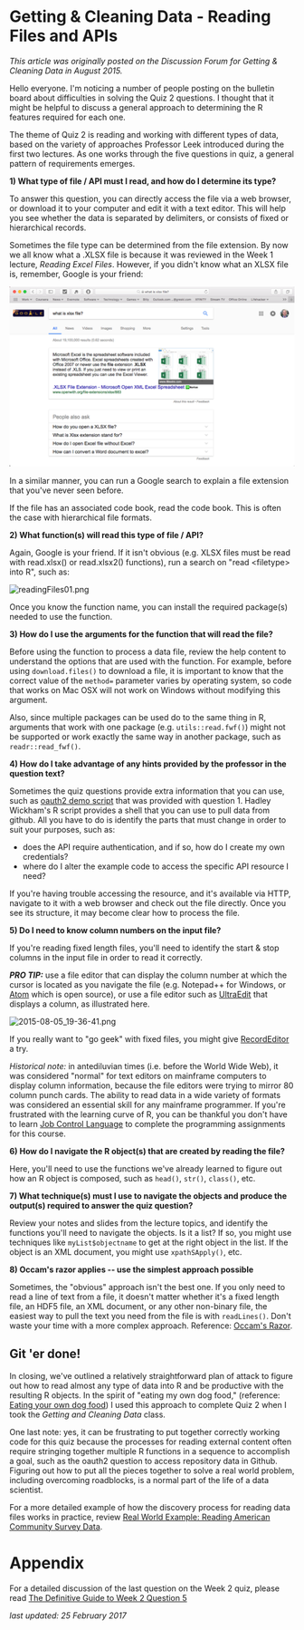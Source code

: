 # Getting & Cleaning Data - Reading Files and APIs

*This article was originally posted on the Discussion Forum for Getting & Cleaning Data in August 2015.*

Hello everyone. I'm noticing a number of people posting on the bulletin board about difficulties in solving the Quiz 2 questions. I thought that it might be helpful to discuss a general approach to determining the R features required for each one.

The theme of Quiz 2 is reading and working with different types of data, based on the variety of approaches Professor Leek introduced during the first two lectures. As one works through the five questions in quiz, a general pattern of requirements emerges.

**1) What type of file / API must I read, and how do I determine its type?**

To answer this question, you can directly access the file via a web browser, or download it to your computer and edit it with a text editor. This will help you see whether the data is separated by delimiters, or consists of fixed or hierarchical records.

Sometimes the file type can be determined from the file extension. By now we all know what a .XLSX file is because it was reviewed in the Week 1 lecture, *Reading Excel Files*.  However, if you didn't know what an XLSX file is, remember, Google is your friend:

![readingFiles00.png](./images/cleaningData-readingFiles00.png)

In a similar manner, you can run a Google search to explain a file extension that you've never seen before.

If the file has an associated code book, read the code book. This is often the case with hierarchical file formats.

**2) What function(s) will read this type of file / API?**

Again, Google is your friend. If it isn't obvious (e.g. XLSX files must be read with read.xlsx() or read.xlsx2() functions), run a search on "read <filetype\> into R", such as:


![readingFiles01.png](./images/cleaningData-readingFiles01.png)

Once you know the function name, you can install the required package(s) needed to use the function.

**3) How do I use the arguments for the function that will read the file?**

Before using the function to process a data file, review the help content to understand the options that are used with the function. For example, before using `download.files()` to download a file, it is important to know that the correct value of the `method=` parameter varies by operating system, so code that works on Mac OSX will not work on Windows without modifying this argument.  

Also, since multiple packages can be used do to the same thing in R, arguments that work with one package \(e.g. `utils::read.fwf()`\) might not be supported or work exactly the same way in another package, such as `readr::read_fwf()`.

**4)  How do I take advantage of any hints provided by the professor in the question text?**

Sometimes the quiz questions provide extra information that you can use, such as [oauth2 demo script](https://github.com/hadley/httr/blob/master/demo/oauth2-github.r) that was provided with question 1. Hadley Wickham's R script provides a shell that you can use to pull data from github. All you have to do is identify the parts that must change in order to suit your purposes, such as:

* does the API require authentication, and if so, how do I create my own credentials?
* where do I alter the example code to access the specific API resource I need?

If you're having trouble accessing the resource, and it's available via HTTP, navigate to it with a web browser and check out the file directly. Once you see its structure, it may become clear how to process the file.

**5) Do I need to know column numbers on the input file?**

If you're reading fixed length files, you'll need to identify the start & stop columns in the input file in order to read it correctly.

**_PRO TIP:_** use a file editor that can display the column number at which the cursor is located as you navigate the file (e.g. Notepad++ for Windows, or [Atom](http://atom.io) which is open source), or use a file editor such as [UltraEdit](http://www.ultraedit.com/?gclid=CJzq_veIrNICFdWEswodO7cAwg) that displays a column, as illustrated here.

![2015-08-05_19-36-41.png](https://coursera-forum-screenshots.s3.amazonaws.com/1b/1f5a503be411e58d54556e371b25e8/2015-08-05_19-36-41.png)

If you really want to "go geek" with fixed files, you might give [RecordEditor](http://sourceforge.net/projects/record-editor/) a try.

_Historical note:_ in antediluvian times (i.e. before the World Wide Web), it was considered "normal" for text editors on mainframe computers to display column information, because the file editors were trying to mirror 80 column punch cards. The ability to read data in a wide variety of formats was considered an essential skill for any mainframe programmer.  If you're frustrated with the learning curve of R, you can be thankful you don't have to learn [Job Control Language](https://en.wikipedia.org/wiki/Job_Control_Language) to complete the programming assignments for this course.

**6)  How do I navigate the R object(s) that are created by reading the file?**

Here, you'll need to use the functions we've already learned to figure out how an R object is composed, such as `head()`, `str()`, `class()`, etc.

**7) What technique(s) must I use to navigate the objects and produce the output(s) required to answer the quiz question?**

Review your notes and slides from the lecture topics, and identify the functions you'll need to navigate the objects. Is it a list? If so, you might use techniques like `myList$objectname` to get at the right object in the list. If the object is an XML document, you might use `xpathSApply()`, etc.

**8) Occam's razor applies -- use the simplest approach possible**

Sometimes, the "obvious" approach isn't the best one. If you only need to read a line of text from a file, it doesn't matter whether it's a fixed length file, an HDF5 file, an XML document, or any other non-binary file, the easiest way to pull the text you need from the file is with `readLines()`.  Don't waste your time with a more complex approach.  Reference: [Occam's Razor](https://en.wikipedia.org/wiki/Occam%27s_razor).


## Git 'er done!

In closing, we've outlined a relatively straightforward plan of attack to figure out how to read almost any type of data into R and be productive with the resulting R objects.  In the spirit of "eating my own dog food," (reference: [Eating your own dog food](https://en.wikipedia.org/wiki/Eating_your_own_dog_food)) I used this approach to complete Quiz 2 when I took the *Getting and Cleaning Data* class.

One last note: yes, it can be frustrating to put together correctly working code for this quiz because the processes for reading external content often require stringing together multiple R functions in a sequence to accomplish a goal, such as the oauth2 question to access repository data in Github. Figuring out how to put all the pieces together to solve a real world problem, including overcoming roadblocks, is a normal part of the life of a data scientist.

For a more detailed example of how the discovery process for reading data files works in practice, review [Real World Example: Reading American Community Survey Data](http://bit.ly/2bAdLE9).

# Appendix

For a detailed discussion of the last question on the Week 2 quiz, please read [The Definitive Guide to Week 2 Question 5](http://bit.ly/2wVyR6K)

*last updated: 25 February 2017*
